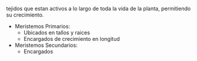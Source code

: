 tejidos que estan activos a lo largo de toda la vida de la planta, permitiendo su crecimiento.

- Meristemos Primarios:
	- Ubicados en tallos y raices 
	- Encargados de crecimiento en longitud
- Meristemos Secundarios:
	- Encargados 